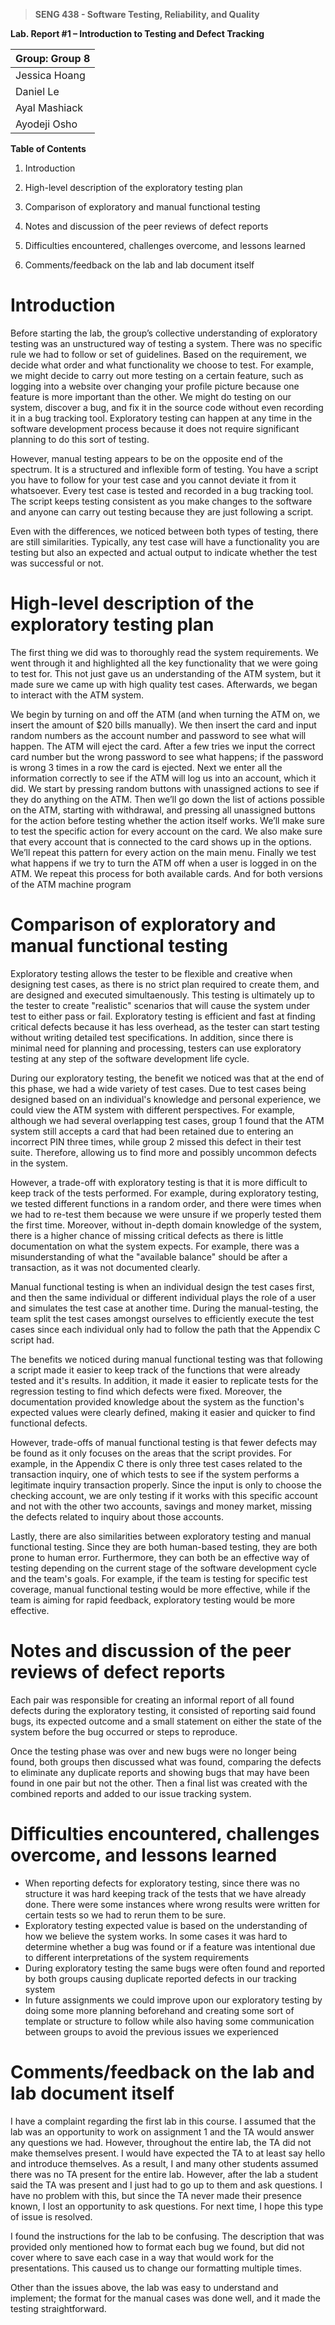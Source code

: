 >   **SENG 438 - Software Testing, Reliability, and Quality**

**Lab. Report \#1 – Introduction to Testing and Defect Tracking**

| Group: Group 8      |
|-----------------|
| Jessica Hoang       |   
| Daniel Le           |   
| Ayal Mashiack       |   
| Ayodeji Osho        |   


**Table of Contents**

1. Introduction

2. High-level description of the exploratory testing plan

3. Comparison of exploratory and manual functional testing

4. Notes and discussion of the peer reviews of defect reports

5. Difficulties encountered, challenges overcome, and lessons
learned

6. Comments/feedback on the lab and lab document itself

# Introduction

Before starting the lab, the group’s collective understanding of exploratory testing was an unstructured way of testing a system. There was no specific rule we had to follow or set of guidelines. Based on the requirement, we decide what order and what functionality we choose to test. For example, we might decide to carry out more testing on a certain feature, such as logging into a website over changing your profile picture because one feature is more important than the other. We might do testing on our system, discover a bug, and fix it in the source code without even recording it in a bug tracking tool. Exploratory testing can happen at any time in the software development process because it does not require significant planning to do this sort of testing.

However, manual testing appears to be on the opposite end of the spectrum. It is a structured and inflexible form of testing. You have a script you have to follow for your test case and you cannot deviate it from it whatsoever. Every test case is tested and recorded in a bug tracking tool. The script keeps testing consistent as you make changes to the software and anyone can carry out testing because they are just following a script.

Even with the differences, we noticed between both types of testing, there are still similarities. Typically, any test case will have a functionality you are testing but also an expected and actual output to indicate whether the test was successful or not. 

# High-level description of the exploratory testing plan

The first thing we did was to thoroughly read the system requirements. We went through it and highlighted all the key functionality that we were going to test for. This not just gave us an understanding of the ATM system, but it made sure we came up with high quality test cases. Afterwards, we began to interact with the ATM system. 

We begin by turning on and off the ATM (and when turning the ATM on, we insert the amount of $20 bills manually). We then insert the card and input random numbers as the account number and password to see what will happen. The ATM will eject the card. After a few tries we input the correct card number but the wrong password to see what happens; if the password is wrong 3 times in a row the card is ejected. Next we enter all the information correctly to see if the ATM will log us into an account, which it did. We start by pressing random buttons with unassigned actions to see if they do anything on the ATM. Then we’ll go down the list of actions possible on the ATM, starting with withdrawal, and pressing all unassigned buttons for the action before testing whether the action itself works. We’ll make sure to test the specific action for every account on the card. We also make sure that every account that is connected to the card shows up in the options. We’ll repeat this pattern for every action on the main menu. Finally we test what happens if we try to turn the ATM off when a user is logged in on the ATM. We repeat this process for both available cards. And for both versions of the ATM machine program

# Comparison of exploratory and manual functional testing

Exploratory testing allows the tester to be flexible and creative when designing test cases, as there is no strict plan required to create them, and are designed and executed simultaenously. This testing is ultimately up to the tester to create "realistic" scenarios that will cause the system under test to either pass or fail. Exploratory testing is efficient and fast at finding critical defects because it has less overhead, as the tester can start testing without writing detailed test specifications. In addition, since there is minimal need for planning and processing, testers can use exploratory testing at any step of the software development life cycle.

During our exploratory testing, the benefit we noticed was that at the end of this phase, we had a wide variety of test cases. Due to test cases being designed based on an individual's knowledge and personal experience, we could view the ATM system with different perspectives. For example, although we had several overlapping test cases, group 1 found that the ATM system still accepts a card that had been retained due to entering an incorrect PIN three times, while group 2 missed this defect in their test suite. Therefore, allowing us to find more and possibly uncommon defects in the system.  

However, a trade-off with exploratory testing is that it is more difficult to keep track of the tests performed. For example, during exploratory testing, we tested different functions in a random order, and there were times when we had to re-test them because we were unsure if we properly tested them the first time. Moreover, without in-depth domain knowledge of the system, there is a higher chance of missing critical defects as there is little documentation on what the system expects. For example, there was a misunderstanding of what the "available balance" should be after a transaction, as it was not documented clearly. 

Manual functional testing is when an individual design the test cases first, and then the same individual or different individual plays the role of a user and simulates the test case at another time. During the manual-testing, the team split the test cases amongst ourselves to efficiently execute the test cases since each individual only had to follow the path that the Appendix C script had.  

The benefits we noticed during manual functional testing was that following a script made it easier to keep track of the functions that were already tested and it's results. In addition, it made it easier to replicate tests for the regression testing to find which defects were fixed. Moreover, the documentation provided knowledge about the system as the function's expected values were clearly defined, making it easier and quicker to find functional defects. 

However, trade-offs of manual functional testing is that fewer defects may be found as it only focuses on the areas that the script provides. For example, in the Appendix C there is only three test cases related to the transaction inquiry, one of which tests to see if the system performs a legitimate inquiry transaction properly. Since the input is only to choose the checking account, we are only testing if it works with this specific account and not with the other two accounts, savings and money market, missing the defects related to inquiry about those accounts.  

Lastly, there are also similarities between exploratory testing and manual functional testing. Since they are both human-based testing, they are both prone to human error. Furthermore, they can both be an effective way of testing depending on the current stage of the software development cycle and the team's goals. For example, if the team is testing for specific test coverage, manual functional testing would be more effective, while if the team is aiming for rapid feedback, exploratory testing would be more effective. 

# Notes and discussion of the peer reviews of defect reports

Each pair was responsible for creating an informal report of all found defects during the exploratory testing, it consisted of reporting said found bugs, its expected outcome and a small statement on either the state of the system before the bug occurred or steps to reproduce.

Once the testing phase was over and new bugs were no longer being found, both groups then discussed what was found, comparing the defects to eliminate any duplicate reports and showing bugs that may have been found in one pair but not the other. Then a final list was created with the combined reports and added to our issue tracking system.


# Difficulties encountered, challenges overcome, and lessons learned

-   When reporting defects for exploratory testing, since there was no structure it was hard keeping track of the tests that we have already done. There were some         instances where wrong results were written for certain tests so we had to rerun them to be sure.
-   Exploratory testing expected value is based on the understanding of how we believe the system works. In some cases it was hard to determine whether a bug was found     or if a feature was intentional due to different interpretations of the system requirements
-   During exploratory testing the same bugs were often found and reported by both groups causing duplicate reported defects in our tracking system
-   In future assignments we could improve upon our exploratory testing by doing some more planning beforehand and creating some sort of template or structure to           follow while also having some communication between groups to avoid the previous issues we experienced

# Comments/feedback on the lab and lab document itself

I have a complaint regarding the first lab in this course. I assumed that the lab was an opportunity to work on assignment 1 and the TA would answer any questions we had. However, throughout the entire lab, the TA did not make themselves present. I would have expected the TA to at least say hello and introduce themselves. As a result, I and many other students assumed there was no TA present for the entire lab. However, after the lab a student said the TA was present and I just had to go up to them and ask questions. I have no problem with this, but since the TA never made their presence known, I lost an opportunity to ask questions. For next time, I hope this type of issue is resolved.

I found the instructions for the lab to be confusing. The description that was provided only mentioned how to format each bug we found, but did not cover where to save each case in a way that would work for the presentations. This caused us to change our formatting multiple times. 

Other than the issues above, the lab was easy to understand and implement; the format for the manual cases was done well, and it made the testing straightforward.


